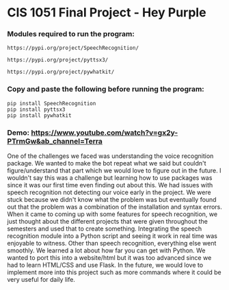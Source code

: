 #  CIS 1051 Final Project - Hey Purple

### Modules required to run the program:
    https://pypi.org/project/SpeechRecognition/ 
    
    https://pypi.org/project/pyttsx3/
    
    https://pypi.org/project/pywhatkit/

### Copy and paste the following before running the program:
    pip install SpeechRecognition
    pip install pyttsx3
    pip install pywhatkit



### Demo: https://www.youtube.com/watch?v=gx2y-PTrmGw&ab_channel=Terra




One of the challenges we faced was understanding the voice recognition package. We wanted to make the bot repeat what we said but couldn't figure/understand that part which we would love to figure out in the future. I wouldn't say this was a challenge but learning how to use packages was since it was our first time even finding out about this. We had issues with speech recognition not detecting our voice early in the project. We were stuck because we didn't know what the problem was but eventually found out that the problem was a combination of the installation and syntax errors. When it came to coming up with some features for speech recognition, we just thought about the different projects that were given throughout the semesters and used that to create something. Integrating the speech recognition module into a Python script and seeing it work in real time was enjoyable to witness. Other than speech recognition, everything else went smoothly. We learned a lot about how far you can get with Python. We wanted to port this into a website/html but it was too advanced since we had to learn HTML/CSS and use Flask. In the future, we would love to implement more into this project such as more commands where it could be very useful for daily life. 

